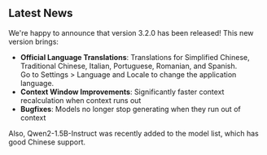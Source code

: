 ## Latest News

We're happy to announce that version 3.2.0 has been released! This new version brings:

* **Official Language Translations**: Translations for Simplified Chinese, Traditional Chinese, Italian, Portuguese, Romanian, and Spanish.<br/>
  Go to Settings > Language and Locale to change the application language.
* **Context Window Improvements**: Significantly faster context recalculation when context runs out
* **Bugfixes**: Models no longer stop generating when they run out of context

Also, Qwen2-1.5B-Instruct was recently added to the model list, which has good Chinese support.
